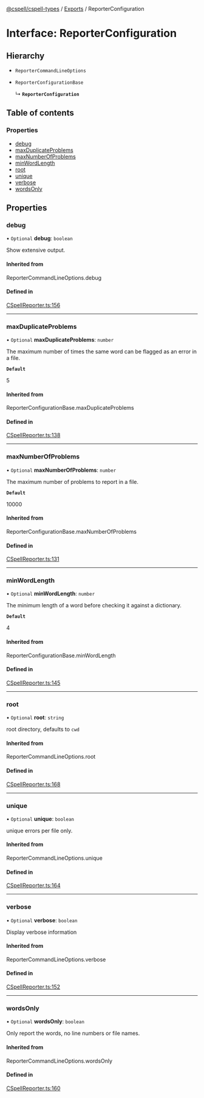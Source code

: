 [@cspell/cspell-types](../README.md) / [Exports](../modules.md) / ReporterConfiguration

# Interface: ReporterConfiguration

## Hierarchy

- `ReporterCommandLineOptions`

- `ReporterConfigurationBase`

  ↳ **`ReporterConfiguration`**

## Table of contents

### Properties

- [debug](ReporterConfiguration.md#debug)
- [maxDuplicateProblems](ReporterConfiguration.md#maxduplicateproblems)
- [maxNumberOfProblems](ReporterConfiguration.md#maxnumberofproblems)
- [minWordLength](ReporterConfiguration.md#minwordlength)
- [root](ReporterConfiguration.md#root)
- [unique](ReporterConfiguration.md#unique)
- [verbose](ReporterConfiguration.md#verbose)
- [wordsOnly](ReporterConfiguration.md#wordsonly)

## Properties

### debug

• `Optional` **debug**: `boolean`

Show extensive output.

#### Inherited from

ReporterCommandLineOptions.debug

#### Defined in

[CSpellReporter.ts:156](https://github.com/streetsidesoftware/cspell/blob/9347337/packages/cspell-types/src/CSpellReporter.ts#L156)

___

### maxDuplicateProblems

• `Optional` **maxDuplicateProblems**: `number`

The maximum number of times the same word can be flagged as an error in a file.

**`Default`**

5

#### Inherited from

ReporterConfigurationBase.maxDuplicateProblems

#### Defined in

[CSpellReporter.ts:138](https://github.com/streetsidesoftware/cspell/blob/9347337/packages/cspell-types/src/CSpellReporter.ts#L138)

___

### maxNumberOfProblems

• `Optional` **maxNumberOfProblems**: `number`

The maximum number of problems to report in a file.

**`Default`**

10000

#### Inherited from

ReporterConfigurationBase.maxNumberOfProblems

#### Defined in

[CSpellReporter.ts:131](https://github.com/streetsidesoftware/cspell/blob/9347337/packages/cspell-types/src/CSpellReporter.ts#L131)

___

### minWordLength

• `Optional` **minWordLength**: `number`

The minimum length of a word before checking it against a dictionary.

**`Default`**

4

#### Inherited from

ReporterConfigurationBase.minWordLength

#### Defined in

[CSpellReporter.ts:145](https://github.com/streetsidesoftware/cspell/blob/9347337/packages/cspell-types/src/CSpellReporter.ts#L145)

___

### root

• `Optional` **root**: `string`

root directory, defaults to `cwd`

#### Inherited from

ReporterCommandLineOptions.root

#### Defined in

[CSpellReporter.ts:168](https://github.com/streetsidesoftware/cspell/blob/9347337/packages/cspell-types/src/CSpellReporter.ts#L168)

___

### unique

• `Optional` **unique**: `boolean`

unique errors per file only.

#### Inherited from

ReporterCommandLineOptions.unique

#### Defined in

[CSpellReporter.ts:164](https://github.com/streetsidesoftware/cspell/blob/9347337/packages/cspell-types/src/CSpellReporter.ts#L164)

___

### verbose

• `Optional` **verbose**: `boolean`

Display verbose information

#### Inherited from

ReporterCommandLineOptions.verbose

#### Defined in

[CSpellReporter.ts:152](https://github.com/streetsidesoftware/cspell/blob/9347337/packages/cspell-types/src/CSpellReporter.ts#L152)

___

### wordsOnly

• `Optional` **wordsOnly**: `boolean`

Only report the words, no line numbers or file names.

#### Inherited from

ReporterCommandLineOptions.wordsOnly

#### Defined in

[CSpellReporter.ts:160](https://github.com/streetsidesoftware/cspell/blob/9347337/packages/cspell-types/src/CSpellReporter.ts#L160)
